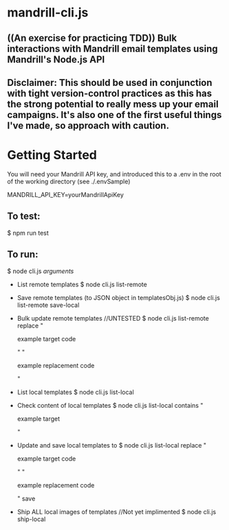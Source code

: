 # mandrill-cli.js
((An exercise for practicing TDD))
Bulk interactions with Mandrill email templates using Mandrill's Node.js API
-------

Disclaimer: This should be used in conjunction with tight version-control practices as this has the strong potential to really mess up your email campaigns. It's also one of the first useful things I've made, so approach with caution. 
--------

Getting Started
===

You will need your Mandrill API key, and introduced this to a .env in the root of the working directory (see ./.envSample)


MANDRILL_API_KEY=yourMandrillApiKey


To test:
------
$ npm run test


To run:
------
$ node cli.js *arguments*


- List remote templates
$ node  cli.js  list-remote 

- Save remote templates (to JSON object in templatesObj.js)
$ node cli.js  list-remote  save-local


- Bulk update remote templates  //UNTESTED
$ node  cli.js  list-remote  replace  "<p>example target code</p>"  "<p>example replacement code</p>"


- List local templates
$ node  cli.js  list-local 

- Check content of local templates
$ node  cli.js  list-local contains "<p>example target</p>"


- Update and save local templates to 
$ node  cli.js  list-local  replace  "<p>example target code</p>"  "<p>example replacement code</p>" save


- Ship ALL local images of templates //Not yet implimented
$ node cli.js  ship-local






